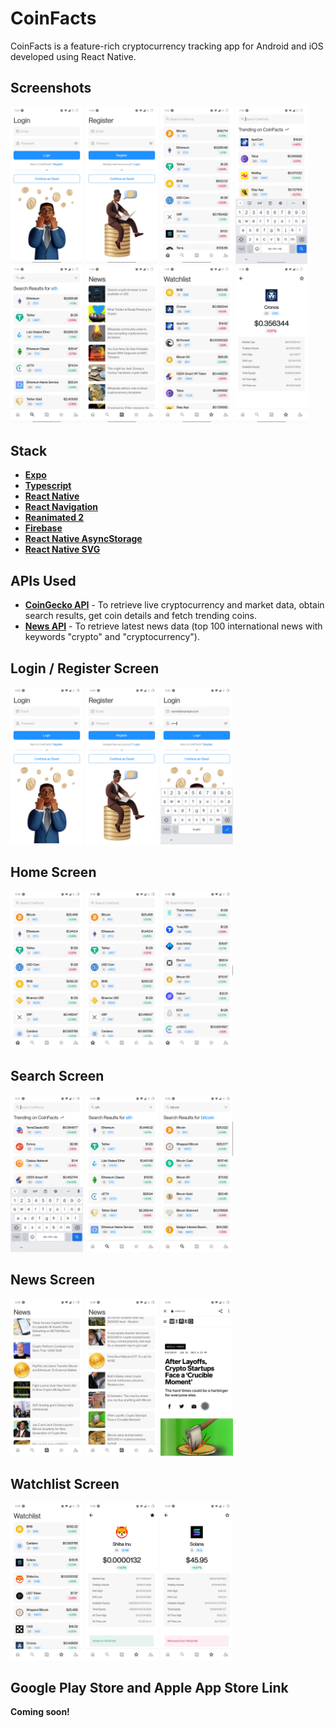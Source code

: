 # CoinFacts
CoinFacts is a feature-rich cryptocurrency tracking app for Android and iOS developed using React Native.

## Screenshots
<p float="left">
  <img src="assets/screenshots/1.jpg" width="23%" />
  <img src="assets/screenshots/2.jpg" width="23%" />
  <img src="assets/screenshots/3.jpg" width="23%" />
  <img src="assets/screenshots/4.jpg" width="23%" />
  <img src="assets/screenshots/5.jpg" width="23%" />
  <img src="assets/screenshots/6.jpg" width="23%" />
  <img src="assets/screenshots/7.jpg" width="23%" />
  <img src="assets/screenshots/8.jpg" width="23%" />
</p>

## Stack
* **[Expo](https://expo.dev/)**
* **[Typescript](https://www.typescriptlang.org/)**
* **[React Native](https://reactnative.dev/)**
* **[React Navigation](https://reactnavigation.org/)**
* **[Reanimated 2](https://docs.swmansion.com/react-native-reanimated/)**
* **[Firebase](https://firebase.google.com/)**
* **[React Native AsyncStorage](https://reactnative.dev/docs/asyncstorage)**
* **[React Native SVG](https://github.com/react-native-svg/react-native-svg)**

## APIs Used
* **[CoinGecko API](https://www.coingecko.com/en/api)** - To retrieve live cryptocurrency and market data, obtain search results, get coin details and fetch trending coins.
* **[News API](https://newsapi.org/)** - To retrieve latest news data (top 100 international news with keywords "crypto" and "cryptocurrency").

## Login / Register Screen
<p float="left">
  <img src="assets/screenshots/9.jpg" width="23%" />
  <img src="assets/screenshots/10.jpg" width="23%" />
  <img src="assets/screenshots/11.jpg" width="23%" />
</p>

## Home Screen
<p float="left">
  <img src="assets/screenshots/12.jpg" width="23%" />
  <img src="assets/screenshots/12.jpg" width="23%" />
  <img src="assets/screenshots/14.jpg" width="23%" />
</p>

## Search Screen
<p float="left">
  <img src="assets/screenshots/15.jpg" width="23%" />
  <img src="assets/screenshots/16.jpg" width="23%" />
  <img src="assets/screenshots/17.jpg" width="23%" />
</p>

## News Screen
<p float="left">
  <img src="assets/screenshots/18.jpg" width="23%" />
  <img src="assets/screenshots/19.jpg" width="23%" />
  <img src="assets/screenshots/20.jpg" width="23%" />
</p>

## Watchlist Screen
<p float="left">
  <img src="assets/screenshots/21.jpg" width="23%" />
  <img src="assets/screenshots/22.jpg" width="23%" />
  <img src="assets/screenshots/23.jpg" width="23%" />
</p>

## Google Play Store and Apple App Store Link
**Coming soon!**
